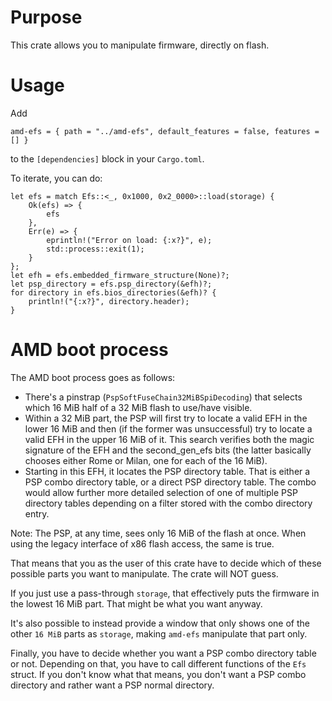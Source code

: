 # Purpose

This crate allows you to manipulate firmware, directly on flash.

# Usage

Add

    amd-efs = { path = "../amd-efs", default_features = false, features = [] }

to the `[dependencies]` block in your `Cargo.toml`.

To iterate, you can do:

    let efs = match Efs::<_, 0x1000, 0x2_0000>::load(storage) {
        Ok(efs) => {
            efs
        },
        Err(e) => {
            eprintln!("Error on load: {:x?}", e);
            std::process::exit(1);
        }
    };
    let efh = efs.embedded_firmware_structure(None)?;
    let psp_directory = efs.psp_directory(&efh)?;
    for directory in efs.bios_directories(&efh)? {
        println!("{:x?}", directory.header);
    }

# AMD boot process

The AMD boot process goes as follows:

* There's a pinstrap (`PspSoftFuseChain32MiBSpiDecoding`) that selects which 16 MiB half of a 32 MiB flash to use/have visible.
* Within a 32 MiB part, the PSP will first try to locate a valid EFH in the lower 16 MiB and then (if the former was unsuccessful) try to locate a valid EFH in the upper 16 MiB of it.  This search verifies both the magic signature of the EFH and the second_gen_efs bits (the latter basically chooses either Rome or Milan, one for each of the 16 MiB).
* Starting in this EFH, it locates the PSP directory table. That is either a PSP combo directory table, or a direct PSP directory table. The combo would allow further more detailed selection of one of multiple PSP directory tables depending on a filter stored with the combo directory entry.

Note: The PSP, at any time, sees only 16 MiB of the flash at once.  When using the legacy interface of x86 flash access, the same is true.

That means that you as the user of this crate have to decide which of these possible parts you want to manipulate. The crate will NOT guess.

If you just use a pass-through `storage`, that effectively puts the firmware in the lowest 16 MiB part. That might be what you want anyway.

It's also possible to instead provide a window that only shows one of the other `16 MiB` parts as `storage`, making `amd-efs` manipulate that part only.

Finally, you have to decide whether you want a PSP combo directory table or not. Depending on that, you have to call different functions of the `Efs` struct. If you don't know what that means, you don't want a PSP combo directory and rather want a PSP normal directory.
